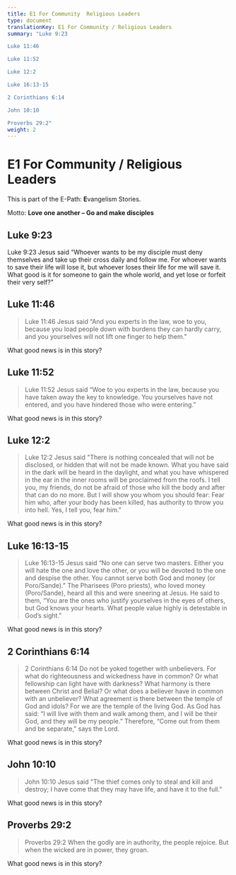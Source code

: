 ```yaml
---
title: E1 For Community  Religious Leaders
type: document
translationKey: E1 For Community / Religious Leaders
summary: "Luke 9:23	

Luke 11:46	

Luke 11:52	

Luke 12:2	

Luke 16:13-15	

2 Corinthians 6:14	

John 10:10	

Proverbs 29:2"
weight: 2
---
```

# E1 For Community / Religious Leaders

This is part of the E-Path: **E**vangelism Stories.

Motto: **Love one another – Go and make disciples**

## Luke 9:23

Luke 9:23 Jesus said “Whoever wants to be my disciple must deny themselves and take up their cross daily and follow me. For whoever wants to save their life will lose it, but whoever loses their life for me will save it. What good is it for someone to gain the whole world, and yet lose or forfeit their very self?"

## Luke 11:46

>   Luke 11:46 Jesus said “And you experts in the law, woe to you, because you load people down with burdens they can hardly carry, and you yourselves will not lift one finger to help them."

What good news is in this story?

## Luke 11:52

>   Luke 11:52 Jesus said “Woe to you experts in the law, because you have taken away the key to knowledge. You yourselves have not entered, and you have hindered those who were entering.”

What good news is in this story?

## Luke 12:2

>   Luke 12:2 Jesus said "There is nothing concealed that will not be disclosed, or hidden that will not be made known. What you have said in the dark will be heard in the daylight, and what you have whispered in the ear in the inner rooms will be proclaimed from the roofs. I tell you, my friends, do not be afraid of those who kill the body and after that can do no more. But I will show you whom you should fear: Fear him who, after your body has been killed, has authority to throw you into hell. Yes, I tell you, fear him."

What good news is in this story?

## Luke 16:13-15

>   Luke 16:13-15 Jesus said “No one can serve two masters. Either you will hate the one and love the other, or you will be devoted to the one and despise the other. You cannot serve both God and money (or Poro/Sande).” The Pharisees (Poro priests), who loved money (Poro/Sande), heard all this and were sneering at Jesus. He said to them, “You are the ones who justify yourselves in the eyes of others, but God knows your hearts. What people value highly is detestable in God’s sight."

What good news is in this story?

## 2 Corinthians 6:14

>   2 Corinthians 6:14 Do not be yoked together with unbelievers. For what do righteousness and wickedness have in common? Or what fellowship can light have with darkness? What harmony is there between Christ and Belial? Or what does a believer have in common with an unbeliever? What agreement is there between the temple of God and idols? For we are the temple of the living God. As God has said: “I will live with them and walk among them, and I will be their God, and they will be my people.” Therefore, “Come out from them and be separate," says the Lord.

What good news is in this story?

## John 10:10

>   John 10:10 Jesus said "The thief comes only to steal and kill and destroy; I have come that they may have life, and have it to the full."

What good news is in this story?

## Proverbs 29:2

>   Proverbs 29:2 When the godly are in authority, the people rejoice. But when the wicked are in power, they groan.

What good news is in this story?

